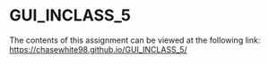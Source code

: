 # GUI_INCLASS_5

The contents of this assignment can be viewed at the following link: https://chasewhite98.github.io/GUI_INCLASS_5/
